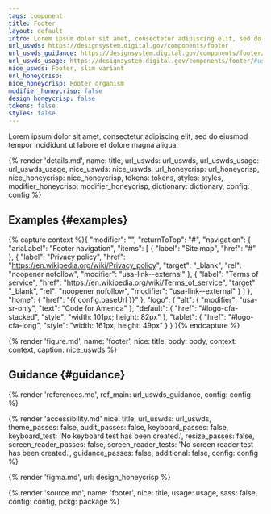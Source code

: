 ```yaml
---
tags: component
title: Footer
layout: default
intro: Lorem ipsum dolor sit amet, consectetur adipiscing elit, sed do eiusmod tempor incididunt ut labore et dolore magna aliqua.
url_uswds: https://designsystem.digital.gov/components/footer
url_uswds_guidance: https://designsystem.digital.gov/components/footer/#guidance
url_uswds_usage: https://designsystem.digital.gov/components/footer/#using-the-footer-component-2
nice_uswds: Footer, slim variant
url_honeycrisp:
nice_honeycrisp: Footer organism
modifier_honeycrisp: false
design_honeycrisp: false
tokens: false
styles: false
---
```


<!-- INTRO -->

Lorem ipsum dolor sit amet, consectetur adipiscing elit, sed do eiusmod tempor incididunt ut labore et dolore magna aliqua.

<!-- DETAILS -->

{% render 'details.md',
  name: title,
  url_uswds: url_uswds,
  url_uswds_usage: url_uswds_usage,
  nice_uswds: nice_uswds,
  url_honeycrisp: url_honeycrisp,
  nice_honeycrisp: nice_honeycrisp,
  tokens: tokens,
  styles: styles,
  modifier_honeycrisp: modifier_honeycrisp,
  dictionary: dictionary,
  config: config %}

<!-- EXAMPLES -->

## Examples {#examples}

{% capture context %}{
  "modifier": "",
  "returnToTop": "#",
  "navigation": {
    "ariaLabel": "Footer navigation",
    "items": [
      {
        "label": "Site map",
        "href": "#"
      },
      {
        "label": "Privacy policy",
        "href": "https://en.wikipedia.org/wiki/Privacy_policy",
        "target": "_blank",
        "rel": "noopener nofollow",
        "modifier": "usa-link--external"
      },
      {
        "label": "Terms of service",
        "href": "https://en.wikipedia.org/wiki/Terms_of_service",
        "target": "_blank",
        "rel": "noopener nofollow",
        "modifier": "usa-link--external"
      }
    ]
  },
  "home": {
    "href": "{{ config.baseUrl }}"
  },
  "logo": {
    "alt": {
      "modifier": "usa-sr-only",
      "text": "Code for America"
    },
    "default": {
      "href": "#logo-cfa-stacked",
      "style": "width: 101px; height: 82px"
    },
    "tablet": {
      "href": "#logo-cfa-long",
      "style": "width: 161px; height: 49px"
    }
  }
}{% endcapture %}

{% render 'figure.md', name: 'footer', nice: title, body: body, context: context, caption: nice_uswds %}

<!-- GUIDANCE -->

## Guidance {#guidance}

{% render 'references.md', ref_main: url_uswds_guidance, config: config %}

<!-- ACCESSIBILITY -->

{% render 'accessibility.md'
  nice: title,
  url_uswds: url_uswds,
  theme_passes: false,
  audit_passes: false,
  keyboard_passes: false,
  keyboard_test: 'No keyboard test has been created.',
  resize_passes: false,
  screen_reader_passes: false,
  screen_reader_tests: 'No screen reader test has been created.',
  guidance_passes: false,
  additional: false,
  config: config %}

<!-- DESIGN -->

{% render 'figma.md', url: design_honeycrisp %}

<!-- SOURCE -->

{% render 'source.md', name: 'footer', nice: title, usage: usage, sass: false, config: config, pckg: package %}
